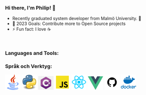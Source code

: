 ### Hi there, I'm Philip! 👋



- Recently graduated system developer from Malmö University. 🏫
- 🥅 2023 Goals: Contribute more to Open Source projects
- ⚡ Fun fact: I love :coffee: 

<br />

### Languages and Tools:

### Språk och Verktyg:

<p float="left">
  <img src="icons/java.png" alt="Java" width="50" />
  <img src="icons/Python.png" alt="Python" width="50" />
  <img src="icons/c-sharp.png" alt="C#" width="50" />
  <img src="icons/javascript.png" alt="JavaScript" width="50" />
  <img src="icons/react.png" alt="React" width="50" />
  <img src="icons/vuejs.png" alt="Vue.js" width="50" />
  <img src="icons/git.png" alt="Git" width="50" />
  <img src="icons/docker.png" alt="Docker" width="50" />
</p>
